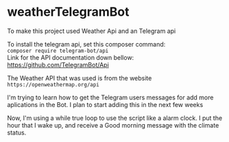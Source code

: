 # weatherTelegramBot
To make this project  used Weather Api and an Telegram api

To install the telegram api, set this composer command:<br/> 
`composer require telegram-bot/api`<br/>
Link for the API documentation down bellow:<br/>
https://github.com/TelegramBot/Api


The Weather API that was used is from the website<br/>
``https://openweathermap.org/api``<br/>


I'm trying to learn how to get the Telegram users messages for add more aplications in the Bot. I plan to start adding this in the next few weeks</br>


Now, I'm using a while true loop to use the script like a alarm clock. I put the hour that I wake up, and receive a Good morning message with the climate status.

